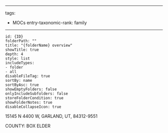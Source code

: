 
---
tags:
- MOCs
entry-taxonomic-rank: family
---
```folder-overview
id: {ID}
folderPath: ""
title: "{folderName} overview"
showTitle: true
depth: 4
style: list
includeTypes:
- folder
- all
disableFileTag: true
sortBy: name
sortByAsc: true
showEmptyFolders: false
onlyIncludeSubfolders: false
storeFolderCondition: true
showFolderNotes: true
disableCollapseIcon: true
```
15145 N 4400 W, GARLAND, UT, 84312-9551

COUNTY: BOX ELDER
